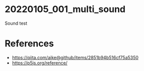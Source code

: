 # 20220105_001_multi_sound
Sound test


# References
- https://qiita.com/aike@github/items/2851b94b516cf75a5350
- https://p5js.org/reference/
